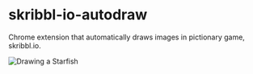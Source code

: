 # skribbl-io-autodraw

Chrome extension that automatically draws images in pictionary game, skribbl.io.

![Drawing a Starfish](https://raw.githubusercontent.com/galehouse5/skribbl-io-autodraw/master/drawing-a-starfish.gif)
